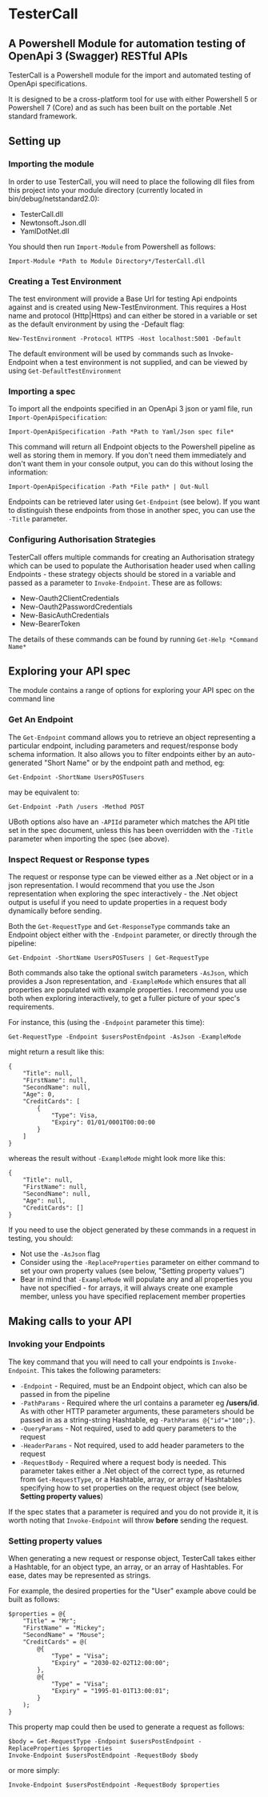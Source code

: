 # TesterCall

## A Powershell Module for automation testing of OpenApi 3 (Swagger) RESTful APIs

TesterCall is a Powershell module for the import and automated testing of OpenApi specifications.

It is designed to be a cross-platform tool for use with either Powershell 5 or Powershell 7 (Core)
and as such has been built on the portable .Net standard framework.

## Setting up

### Importing the module

In order to use TesterCall, you will need to place the following dll files from this
project into your module directory (currently located in bin/debug/netstandard2.0):

* TesterCall.dll
* Newtonsoft.Json.dll
* YamlDotNet.dll

You should then run `Import-Module` from Powershell as follows:

	Import-Module *Path to Module Directory*/TesterCall.dll

### Creating a Test Environment

The test environment will provide a Base Url for testing Api endpoints against and is
created using New-TestEnvironment. This requires a Host name and protocol (Http|Https)
and can either be stored in a variable or set as the default environment by using the -Default
flag:

	New-TestEnvironment -Protocol HTTPS -Host localhost:5001 -Default

The default environment will be used by commands such as Invoke-Endpoint when a test environment
is not supplied, and can be viewed by using `Get-DefaultTestEnvironment`

### Importing a spec

To import all the endpoints specified in an OpenApi 3 json or yaml file, run 
`Import-OpenApiSpecification`:

	Import-OpenApiSpecification -Path *Path to Yaml/Json spec file*

This command will return all Endpoint objects to the Powershell pipeline as well
as storing them in memory.  If you don't need them immediately and don't want them
in your console output, you can do this without losing the information:

	Import-OpenApiSpecification -Path *File path* | Out-Null

Endpoints can be retrieved later using `Get-Endpoint` (see below).  If you want to
distinguish these endpoints from those in another spec, you can use the `-Title` parameter.

### Configuring Authorisation Strategies

TesterCall offers multiple commands for creating an Authorisation strategy which
can be used to populate the Authorisation header used when calling Endpoints - these
strategy objects should be stored in a variable and passed as a parameter to `Invoke-Endpoint`.
These are as follows:

* New-Oauth2ClientCredentials
* New-Oauth2PasswordCredentials
* New-BasicAuthCredentials
* New-BearerToken

The details of these commands can be found by running `Get-Help *Command Name*`

## Exploring your API spec

The module contains a range of options for exploring your API spec on the command line

### Get An Endpoint

The `Get-Endpoint` command allows you to retrieve an object representing a particular endpoint,
including parameters and request/response body schema information.  It also allows you to filter
endpoints either by an auto-generated "Short Name" or by the endpoint path and method, eg:

	Get-Endpoint -ShortName UsersPOSTusers

may be equivalent to:
	
	Get-Endpoint -Path /users -Method POST

UBoth options also have an `-APIId` parameter which matches the API title set in the spec document,
unless this has been overridden with the `-Title` parameter when importing the spec (see above).

### Inspect Request or Response types

The request or response type can be viewed either as a .Net object or in a json representation. I would 
recommend that you use the Json representation when exploring the spec interactively - the .Net object 
output is useful if you need to update properties in a request body dynamically before sending.

Both the `Get-RequestType` and `Get-ResponseType` commands take an Endpoint object either with the `-Endpoint`
parameter, or directly through the pipeline:

	Get-Endpoint -ShortName UsersPOSTusers | Get-RequestType

Both commands also take the optional switch parameters `-AsJson`, which provides a Json representation, 
and `-ExampleMode` which ensures that all properties are populated with example properties.  I recommend you use
both when exploring interactively, to get a fuller picture of your spec's requirements.

For instance, this (using the `-Endpoint` parameter this time):

	Get-RequestType -Endpoint $usersPostEndpoint -AsJson -ExampleMode

might return a result like this:

	{
		"Title": null,
		"FirstName": null,
		"SecondName": null,
		"Age": 0,
		"CreditCards": [
			{
				"Type": Visa,
				"Expiry": 01/01/0001T00:00:00
			}
		]
	}

whereas the result without `-ExampleMode` might look more like this:

	{
		"Title": null,
		"FirstName": null,
		"SecondName": null,
		"Age": null,
		"CreditCards": []
	}

If you need to use the object generated by these commands in a request in testing, you should:

* Not use the `-AsJson` flag
* Consider using the `-ReplaceProperties` parameter on either command to set your own property values (see below, "Setting property values")
* Bear in mind that `-ExampleMode` will populate any and all properties you have not specified - for arrays, it will always create one example
member, unless you have specified replacement member properties

## Making calls to your API

### Invoking your Endpoints

The key command that you will need to call your endpoints is `Invoke-Endpoint`.  This takes the following parameters:

* `-Endpoint`  - Required, must be an Endpoint object, which can also be passed in from the pipeline
* `-PathParams` - Required where the url contains a parameter eg **/users/id**. As with other HTTP parameter arguments, these parameters should be passed in as a string-string Hashtable, eg `-PathParams @{"id"="100";}`.
* `-QueryParams` - Not required, used to add query parameters to the request
* `-HeaderParams` - Not required, used to add header parameters to the request
* `-RequestBody` - Required where a request body is needed. This parameter takes either a .Net object of the correct type, as returned from `Get-RequestType`, or a Hashtable, array, or array of Hashtables specifying how to set properties on the request object (see below, **Setting property values**)

If the spec states that a parameter is required and you do not provide it, it is worth noting that `Invoke-Endpoint` will throw **before** sending the request. 

### Setting property values

When generating a new request or response object, TesterCall takes either a Hashtable, for an
object type, an array, or an array of Hashtables.  For ease, dates may be represented as strings.

For example, the desired properties for the "User" example above could be built as follows:

	$properties = @{
		"Title" = "Mr";
		"FirstName" = "Mickey";
		"SecondName" = "Mouse";
		"CreditCards" = @(
			@{
				"Type" = "Visa";
				"Expiry" = "2030-02-02T12:00:00";
			},
			@{
				"Type" = "Visa";
				"Expiry" = "1995-01-01T13:00:01";
			}
		);
	}

This property map could then be used to generate a request as follows:

	$body = Get-RequestType -Endpoint $usersPostEndpoint -ReplaceProperties $properties
	Invoke-Endpoint $usersPostEndpoint -RequestBody $body

or more simply:

	Invoke-Endpoint $usersPostEndpoint -RequestBody $properties
